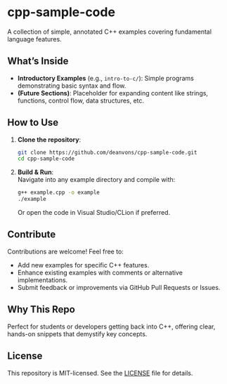 # cpp-sample-code

A collection of simple, annotated C++ examples covering fundamental language features.

## What’s Inside

- **Introductory Examples** (e.g., `intro-to-c/`): Simple programs demonstrating basic syntax and flow.
- **(Future Sections)**: Placeholder for expanding content like strings, functions, control flow, data structures, etc.

## How to Use

1. **Clone the repository**:
   ```bash
   git clone https://github.com/deanvons/cpp-sample-code.git
   cd cpp-sample-code
   ```

2. **Build & Run**:  
   Navigate into any example directory and compile with:
   ```bash
   g++ example.cpp -o example
   ./example
   ```
   Or open the code in Visual Studio/CLion if preferred.

## Contribute

Contributions are welcome! Feel free to:
- Add new examples for specific C++ features.
- Enhance existing examples with comments or alternative implementations.
- Submit feedback or improvements via GitHub Pull Requests or Issues.

## Why This Repo

Perfect for students or developers getting back into C++, offering clear, hands-on snippets that demystify key concepts.

## License

This repository is MIT-licensed. See the [LICENSE](LICENSE) file for details.
